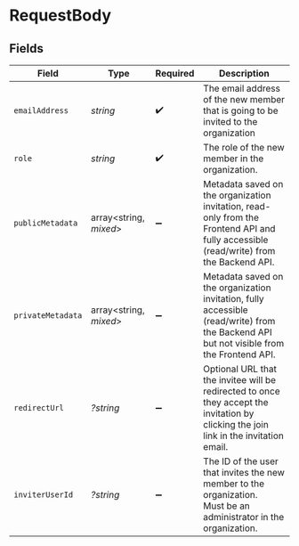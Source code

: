 # RequestBody


## Fields

| Field                                                                                                                                    | Type                                                                                                                                     | Required                                                                                                                                 | Description                                                                                                                              |
| ---------------------------------------------------------------------------------------------------------------------------------------- | ---------------------------------------------------------------------------------------------------------------------------------------- | ---------------------------------------------------------------------------------------------------------------------------------------- | ---------------------------------------------------------------------------------------------------------------------------------------- |
| `emailAddress`                                                                                                                           | *string*                                                                                                                                 | :heavy_check_mark:                                                                                                                       | The email address of the new member that is going to be invited to the organization                                                      |
| `role`                                                                                                                                   | *string*                                                                                                                                 | :heavy_check_mark:                                                                                                                       | The role of the new member in the organization.                                                                                          |
| `publicMetadata`                                                                                                                         | array<string, *mixed*>                                                                                                                   | :heavy_minus_sign:                                                                                                                       | Metadata saved on the organization invitation, read-only from the Frontend API and fully accessible (read/write) from the Backend API.   |
| `privateMetadata`                                                                                                                        | array<string, *mixed*>                                                                                                                   | :heavy_minus_sign:                                                                                                                       | Metadata saved on the organization invitation, fully accessible (read/write) from the Backend API but not visible from the Frontend API. |
| `redirectUrl`                                                                                                                            | *?string*                                                                                                                                | :heavy_minus_sign:                                                                                                                       | Optional URL that the invitee will be redirected to once they accept the invitation by clicking the join link in the invitation email.   |
| `inviterUserId`                                                                                                                          | *?string*                                                                                                                                | :heavy_minus_sign:                                                                                                                       | The ID of the user that invites the new member to the organization.<br/>Must be an administrator in the organization.                    |